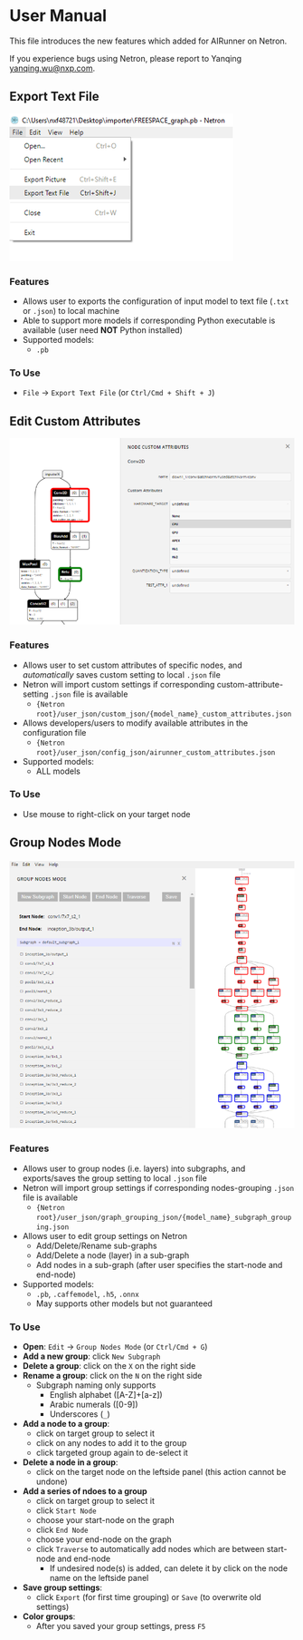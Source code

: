 # User Manual
This file introduces the new features which added for AIRunner on Netron.

If you experience bugs using Netron, please report to Yanqing <yanqing.wu@nxp.com>.

## Export Text File
![alt text][text_export]

### Features
- Allows user to exports the configuration of input model to text file (`.txt` or `.json`) to local machine
- Able to support more models if corresponding Python executable is available (user need __NOT__ Python installed)
- Supported models:
	- `.pb`

### To Use
- `File` -> `Export Text File` (or `Ctrl/Cmd + Shift + J`)

## Edit Custom Attributes
![alt text][custom_attr]

### Features
- Allows user to set custom attributes of specific nodes, and _automatically_ saves custom setting to local `.json` file
- Netron will import custom settings if corresponding custom-attribute-setting `.json` file is available
	- `{Netron root}/user_json/custom_json/{model_name}_custom_attributes.json`
- Allows developers/users to modify available attributes in the configuration file
	- `{Netron root}/user_json/config_json/airunner_custom_attributes.json`
- Supported models:
	- ALL models

### To Use
- Use mouse to right-click on your target node

## Group Nodes Mode
![alt text][group_node_mode]

### Features
- Allows user to group nodes (i.e. layers) into subgraphs, and exports/saves the group setting to local `.json` file
- Netron will import group settings if corresponding nodes-grouping `.json` file is available
	- `{Netron root}/user_json/graph_grouping_json/{model_name}_subgraph_grouping.json`
- Allows user to edit group settings on Netron
	- Add/Delete/Rename sub-graphs
	- Add/Delete a node (layer) in a sub-graph
	- Add nodes in a sub-graph (after user specifies the start-node and end-node)
- Supported models:
	- `.pb`, `.caffemodel`, `.h5`, `.onnx`
	- May supports other models but not guaranteed

### To Use
- __Open__: `Edit` -> `Group Nodes Mode` (or `Ctrl/Cmd + G`)
- __Add a new group__: click `New Subgraph`
- __Delete a group__: click on the `X` on the right side
- __Rename a group__: click on the `N` on the right side
	- Subgraph naming only supports
		- English alphabet ([A-Z]+[a-z])
		- Arabic numerals ([0-9])
		- Underscores (`_`)
- __Add a node to a group__: 
	- click on target group to select it
	- click on any nodes to add it to the group
	- click targeted group again to de-select it
- __Delete a node in a group__:
	- click on the target node on the leftside panel (this action cannot be undone)
- __Add a series of ndoes to a group__
	- click on target group to select it
	- click `Start Node`
	- choose your start-node on the graph
	- click `End Node`
	- choose your end-node on the graph
	- click `Traverse` to automatically add nodes which are between start-node and end-node
		- If undesired node(s) is added, can delete it by click on the node name on the leftside panel
- __Save group settings__:
	- click `Export` (for first time grouping) or `Save` (to overwrite old settings)
- __Color groups__:
	- After you saved your group settings, press `F5`

[text_export]: media/user_manual/text_export.png "Export Text File"
[custom_attr]: media/user_manual/node_right_click.PNG "Edit Node Custom Attributes (Right-click Node)"
[group_node_mode]: media/user_manual/subgraph_2.PNG "Group Node Mode"